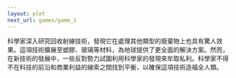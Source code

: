 ```yaml
---
layout: plot
next_url: games/game_1
---
```


科學家深入研究回收射線技術，發現它在處理其他類型的廢棄物上也具有驚人效果。這項技術擴展至塑膠、玻璃等材料，為地球提供了更全面的解決方案。然而，在新技術的發展中，一些反對勢力試圖利用科學家的發現來牟取私利。科學家不得不在科技的前沿和商業利益的線索之間找到平衡，以確保這項技術造福全人類。